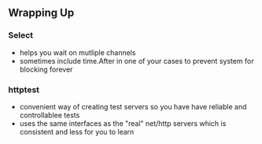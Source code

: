 ## Wrapping Up

### Select
- helps you wait on mutliple channels
- sometimes include time.After in one of your cases to prevent system for blocking forever

### httptest
- convenient way of creating test servers so you have have reliable and controllablee tests
- uses the same interfaces as the "real" net/http servers which is consistent and less for you to learn